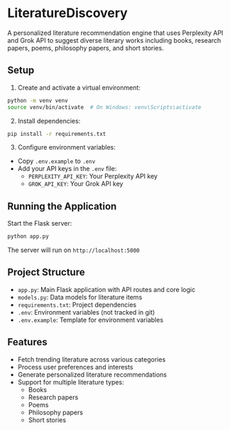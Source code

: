# LiteratureDiscovery

A personalized literature recommendation engine that uses Perplexity API and Grok API to suggest diverse literary works including books, research papers, poems, philosophy papers, and short stories.

## Setup

1. Create and activate a virtual environment:
```bash
python -m venv venv
source venv/bin/activate  # On Windows: venv\Scripts\activate
```

2. Install dependencies:
```bash
pip install -r requirements.txt
```

3. Configure environment variables:
- Copy `.env.example` to `.env`
- Add your API keys in the `.env` file:
  - `PERPLEXITY_API_KEY`: Your Perplexity API key
  - `GROK_API_KEY`: Your Grok API key

## Running the Application

Start the Flask server:
```bash
python app.py
```

The server will run on `http://localhost:5000`

## Project Structure

- `app.py`: Main Flask application with API routes and core logic
- `models.py`: Data models for literature items
- `requirements.txt`: Project dependencies
- `.env`: Environment variables (not tracked in git)
- `.env.example`: Template for environment variables

## Features

- Fetch trending literature across various categories
- Process user preferences and interests
- Generate personalized literature recommendations
- Support for multiple literature types:
  - Books
  - Research papers
  - Poems
  - Philosophy papers
  - Short stories
